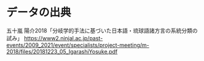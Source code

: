 # データの出典

五十嵐 陽介2018「分岐学的手法に基づいた日本語・琉球語諸方言の系統分類の試み」
https://www2.ninjal.ac.jp/past-events/2009_2021/event/specialists/project-meeting/m-2018/files/20181223_05_IgarashiYosuke.pdf